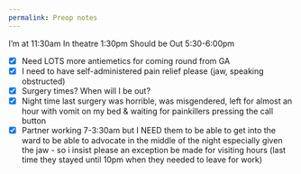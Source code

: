 ```yaml
---
permalink: Preop notes
---
```

I’m at 11:30am 
In theatre 1:30pm 
Should be Out 5:30-6:00pm 

- [x] Need LOTS more antiemetics for coming round from GA 
- [x] I need to have self-administered pain relief please (jaw, speaking obstructed) 
- [x] Surgery times? When will I be out? 
- [x] Night time last surgery was horrible, was misgendered, left for almost an hour with vomit on my bed & waiting for painkillers pressing the call button 
- [x] Partner working 7-3:30am but I NEED them to be able to get into the ward to be able to advocate in the middle of the night especially given the jaw - so i insist please an exception be made for visiting hours (last time they stayed until 10pm when they needed to leave for work)